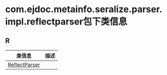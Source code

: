 
# com.ejdoc.metainfo.seralize.parser.impl.reflectparser包下类信息




## R  
|   类信息  |    描述   |  
| ---- | ---- |  
|[ReflectParser](metaInfoSeralize/com/ejdoc/metainfo/seralize/parser/impl/reflectparser/ReflectParser.md)||


